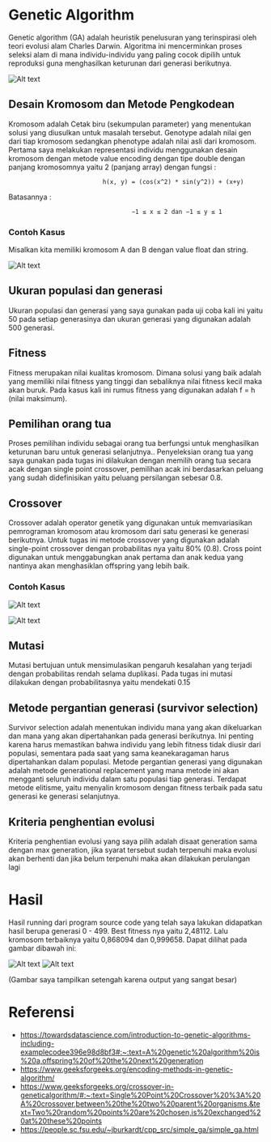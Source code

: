 # Genetic Algorithm
Genetic algorithm (GA) adalah heuristik penelusuran yang terinspirasi oleh teori
evolusi alam Charles Darwin. Algoritma ini mencerminkan proses seleksi alam di mana
individu-individu yang paling cocok dipilih untuk reproduksi guna menghasilkan
keturunan dari generasi berikutnya.


![Alt text](https://user-images.githubusercontent.com/55073908/140613329-336d20b5-8dc0-4edf-a823-721352be7bae.png)


## Desain Kromosom dan Metode Pengkodean
Kromosom adalah Cetak biru (sekumpulan parameter) yang menentukan solusi
yang diusulkan untuk masalah tersebut. Genotype adalah nilai gen dari tiap kromosom
sedangkan phenotype adalah nilai asli dari kromosom.
Pertama saya melakukan representasi individu menggunakan desain kromosom
dengan metode value encoding dengan tipe double dengan panjang kromosomnya yaitu 2
(panjang array) dengan fungsi :
```
                          h(x, y) = (cos(x^2) * sin(y^2)) + (x+y)
```
Batasannya :
```
                                  −1 ≤ x ≤ 2 dan −1 ≤ y ≤ 1
```

### Contoh Kasus
Misalkan kita memiliki kromosom A dan B dengan value float dan string.

![Alt text](https://user-images.githubusercontent.com/55073908/140613445-68fb56ac-479c-4c93-83b7-06c44830830f.png)


## Ukuran populasi dan generasi
Ukuran populasi dan generasi yang saya gunakan pada uji coba kali ini yaitu 50
pada setiap generasinya dan ukuran generasi yang digunakan adalah 500 generasi.


## Fitness
Fitness merupakan nilai kualitas kromosom. Dimana solusi yang baik adalah yang
memiliki nilai fitness yang tinggi dan sebaliknya nilai fitness kecil maka akan buruk.
Pada kasus kali ini rumus fitness yang digunakan adalah f = h (nilai maksimum).


## Pemilihan orang tua
Proses pemilihan individu sebagai orang tua berfungsi untuk menghasilkan
keturunan baru untuk generasi selanjutnya.. Penyeleksian orang tua yang saya gunakan
pada tugas ini dilakukan dengan memilih orang tua secara acak dengan single point
crossover, pemilihan acak ini berdasarkan peluang yang sudah didefinisikan yaitu
peluang persilangan sebesar 0.8.


## Crossover
Crossover adalah operator genetik yang digunakan untuk memvariasikan
pemrograman kromosom atau kromosom dari satu generasi ke generasi berikutnya.
Untuk tugas ini metode crossover yang digunakan adalah single-point crossover dengan
probabilitas nya yaitu 80% (0.8). Cross point digunakan untuk menggabungkan anak
pertama dan anak kedua yang nantinya akan menghasiklan offspring yang lebih baik.

### Contoh Kasus

![Alt text](https://user-images.githubusercontent.com/55073908/140613517-8d97fe37-7c21-4c2a-acb0-8987c9f8b554.png)

![Alt text](https://user-images.githubusercontent.com/55073908/140613520-9811dbf7-e6bf-4410-9a04-ee308da73ded.png)


## Mutasi
Mutasi bertujuan untuk mensimulasikan pengaruh kesalahan yang terjadi dengan
probabilitas rendah selama duplikasi. Pada tugas ini mutasi dilakukan dengan
probabilitasnya yaitu mendekati 0.15


## Metode pergantian generasi (survivor selection)
Survivor selection adalah menentukan individu mana yang akan dikeluarkan dan
mana yang akan dipertahankan pada generasi berikutnya. Ini penting karena harus
memastikan bahwa individu yang lebih fitness tidak diusir dari populasi, sementara pada
saat yang sama keanekaragaman harus dipertahankan dalam populasi. Metode pergantian
generasi yang digunakan adalah metode generational replacement yang mana metode ini
akan mengganti seluruh individu dalam satu populasi tiap generasi. Terdapat metode
elitisme, yaitu menyalin kromosom dengan fitness terbaik pada satu generasi ke generasi
selanjutnya.


## Kriteria penghentian evolusi
Kriteria penghentian evolusi yang saya pilih adalah disaat generation sama
dengan max generation, jika syarat tersebut sudah terpenuhi maka evolusi akan berhenti
dan jika belum terpenuhi maka akan dilakukan perulangan lagi


# Hasil
Hasil running dari program source code yang telah saya lakukan didapatkan hasil
berupa generasi 0 - 499. Best fitness nya yaitu 2,48112. Lalu kromosom terbaiknya yaitu
0,868094 dan 0,999658. Dapat dilihat pada gambar dibawah ini:

![Alt text](https://user-images.githubusercontent.com/55073908/140613567-508e2445-af5d-4de9-acfe-7899042ef06b.png)
![Alt text](https://user-images.githubusercontent.com/55073908/140613574-dff9a388-4dbd-412c-ac15-686674f5e466.png)

(Gambar saya tampilkan setengah karena output yang sangat besar)


# Referensi
- https://towardsdatascience.com/introduction-to-genetic-algorithms-including-examplecodee396e98d8bf3#:~:text=A%20genetic%20algorithm%20is%20a,offspring%20of%20the%20next%20generation
- https://www.geeksforgeeks.org/encoding-methods-in-genetic-algorithm/
- https://www.geeksforgeeks.org/crossover-in-geneticalgorithm/#:~:text=Single%20Point%20Crossover%20%3A%20A%20crossover,between%20the%20two%20parent%20organisms.&text=Two%20random%20points%20are%20chosen,is%20exchanged%20at%20these%20points
- https://people.sc.fsu.edu/~jburkardt/cpp_src/simple_ga/simple_ga.html
